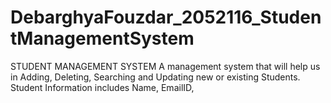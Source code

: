 # DebarghyaFouzdar_2052116_StudentManagementSystem

STUDENT MANAGEMENT SYSTEM 
A management system that will help us in Adding, Deleting, Searching and Updating new or existing Students. 
Student Information includes Name, EmailID, 

